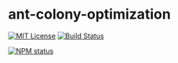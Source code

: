 # ant-colony-optimization

[![MIT License](https://img.shields.io/badge/license-mit-green.svg?style=flat-square)](https://opensource.org/licenses/MIT)
[![Build Status](https://travis-ci.org/oprogramador/ant-colony-optimization.svg?branch=master)](https://travis-ci.org/oprogramador/ant-colony-optimization
)

[![NPM status](https://nodei.co/npm/ant-colony-optimization.png?downloads=true&stars=true)](https://npmjs.org/package/ant-colony-optimization
)
